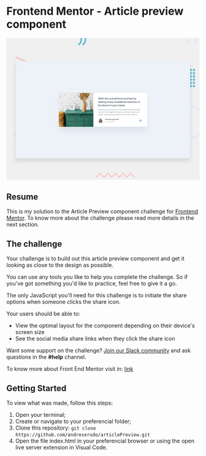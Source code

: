 # Frontend Mentor - Article preview component

![Design preview for the Article preview component coding challenge](./design/desktop-preview.jpg)

## Resume

This is my solution to the Article Preview component challenge for [Frontend Mentor](https://www.frontendmentor.io/). To know more about the challenge please read more details in the next section.

## The challenge

Your challenge is to build out this article preview component and get it looking as close to the design as possible.

You can use any tools you like to help you complete the challenge. So if you've got something you'd like to practice, feel free to give it a go.

The only JavaScript you'll need for this challenge is to initiate the share options when someone clicks the share icon.

Your users should be able to: 

- View the optimal layout for the component depending on their device's screen size
- See the social media share links when they click the share icon

Want some support on the challenge? [Join our Slack community](https://www.frontendmentor.io/slack) and ask questions in the **#help** channel.

To know more about Front End Mentor visit in: [link](https://www.frontendmentor.io/) 

## Getting Started

To view what was made, follow this steps:
1. Open your terminal;
2. Create or navigate to your preferencial folder;
3. Clone this repository: `git clone https://github.com/andreserudo/articlePreview.git` 
4. Open the file index.html in your preferencial browser or using the open live server extension in Visual Code.
